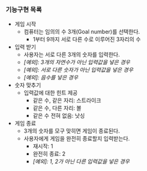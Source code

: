 ### 기능구현 목록
- 게임 시작
  - 컴퓨터는 임의의 수 3개(Goal number)를 선택한다.
    - 1부터 9까지 서로 다른 수로 이루어진 3자리의 수
- 입력 받기
  - 사용자는 서로 다른 3개의 숫자를 입력한다.
  - _[예외]: 3개의 자연수가 아닌 입력값을 넣은 경우_
  - _[예외]: 서로 다른 숫자가 아닌 입력값을 넣은 경우_
  - _[예외]: 음수를 넣은 경우_
- 숫자 맞추기
  - 입력값에 대한 힌트 제공
    - 같은 수, 같은 자리: 스트라이크
    - 같은 수, 다른 자리: 볼
    - 같은 수 전혀 없음: 낫싱
- 게임 종료
  - 3개의 숫자를 모구 맞히면 게임이 종료된다.
  - 사용자에게 게임을 완전히 종료할지 입력받는다.
    - 재시작: 1
    - 완전히 종료: 2
    - _[예외]: 1, 2가 아닌 다른 입력값을 넣은 경우_